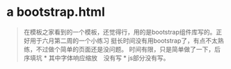 # a bootstrap.html
> 在模板之家看到的一个模板，还觉得行，用的是bootstrap组件库写的。正好用于六月第二周的一个小练习
    挺长时间没有用bootstrap了，有点不太熟练，不过做个简单的页面还是没问题。
    时间有限，只是简单做了一下，后序填坑
    * 其中字体响应缩放　没有写
    * js部分没有写。
